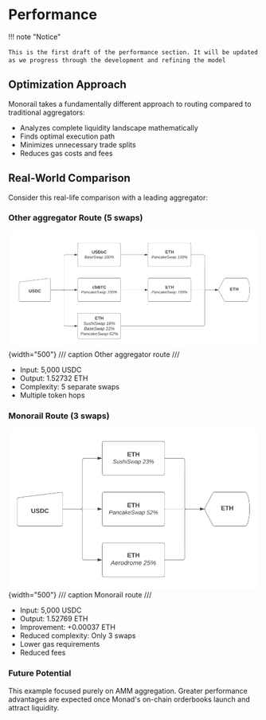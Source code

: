 # Performance

!!! note "Notice"

    This is the first draft of the performance section. It will be updated as we progress through the development and refining the model

## Optimization Approach

Monorail takes a fundamentally different approach to routing compared to traditional aggregators:

- Analyzes complete liquidity landscape mathematically
- Finds optimal execution path
- Minimizes unnecessary trade splits
- Reduces gas costs and fees

## Real-World Comparison

Consider this real-life comparison with a leading aggregator:

### Other aggregator Route (5 swaps)

![Other aggregator route](assets/vs-other-route.png){width="500"}
/// caption
Other aggregator route
///

- Input: 5,000 USDC
- Output: 1.52732 ETH
- Complexity: 5 separate swaps
- Multiple token hops

### Monorail Route (3 swaps)

![Monorail route](assets/vs-monorail-route.png){width="500"}
/// caption
Monorail route
///

- Input: 5,000 USDC
- Output: 1.52769 ETH
- Improvement: +0.00037 ETH
- Reduced complexity: Only 3 swaps
- Lower gas requirements
- Reduced fees

### Future Potential

This example focused purely on AMM aggregation. Greater performance advantages are expected once Monad's on-chain orderbooks launch and attract liquidity.
